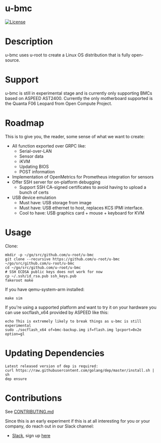 # u-bmc

[![License](https://img.shields.io/badge/License-BSD%203--Clause-blue.svg)](https://github.com/u-root/u-bmc/blob/master/LICENSE)

# Description

u-bmc uses u-root to create a Linux OS distribution that is fully open-source.

# Support

u-bmc is still in experimental stage and is currently only supporting
BMCs based on ASPEED AST2400. Currently the only motherboard supported is the
Quanta F06 Leopard from Open Compute Project.

# Roadmap

This is to give you, the reader, some sense of what we want to create:

 * All function exported over GRPC like:
   * Serial-over-LAN
   * Sensor data
   * iKVM
   * Updating BIOS
   * POST information
 * Implementation of OpenMetrics for Prometheus integration for sensors
 * Offer SSH server for on-platform debugging
   * Support SSH CA-signed certificates to avoid having to upload a bunch of certs
 * USB device emulation
   * Must have: USB storage from image
   * Must have: USB ethernet to host, replaces KCS IPMI interface.
   * Cool to have: USB graphics card + mouse + keyboard for KVM

# Usage

Clone:
```
mkdir -p ~/go/src/github.com/u-root/u-bmc
git clone --recursive https://github.com/u-root/u-bmc ~/go/src/github.com/u-root/u-bmc
cd ~/go/src/github.com/u-root/u-bmc
# SSH ECDSA public keys does not work for now
cp ~/.ssh/id_rsa.pub ssh_keys.pub
fakeroot make
```

If you have qemu-system-arm installed:
```
make sim
```

If you're using a supported platform and want to try it on your hardware you
can use socflash\_x64 provided by ASPEED like this:
```
echo This is extremely likely to break things as u-bmc is still experimental
sudo ./socflash_x64 of=bmc-backup.img if=flash.img lpcport=0x2e option=gl
```

# Updating Dependencies

```
Latest released version of dep is required:
curl https://raw.githubusercontent.com/golang/dep/master/install.sh | sh
dep ensure
```

# Contributions

See [CONTRIBUTING.md](CONTRIBUTING.md)

Since this is an early experiment if this is at all interesting for you or your
company, do reach out in our Slack channel:

- [Slack](https://u-root.slack.com), sign up [here](http://slack.u-root.com/)


